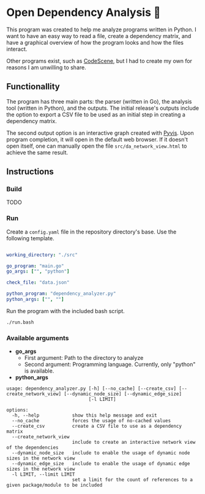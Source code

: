 # Open Dependency Analysis 📜

This program was created to help me analyze programs written in Python. I want to have an easy way to read a file, 
create a dependency matrix, and have a graphical overview of how the program looks and how the files interact.

Other programs exist, such as [CodeScene](https://codescene.io), but I had to create my own for reasons I am unwilling to share.

## Functionallity

The program has three main parts: the parser (written in Go), the analysis tool (written in Python), and the outputs.
The initial release's outputs include the option to export a CSV file to be used as an initial step in creating a dependency matrix.

The second output option is an interactive graph created with [Pyvis](https://pyvis.readthedocs.io/en/latest/). Upon program completion, it will open in the default web browser.
If it doesn't open itself, one can manually open the file `src/da_network_view.html` to achieve the same result.

## Instructions

### Build

TODO

### Run

Create a `config.yaml` file in the repository directory's base. Use the following template.

```yaml

working_directory: "./src"

go_program: "main.go"
go_args: ["", "python"]

check_file: "data.json"

python_program: "dependency_analyzer.py"
python_args: ["", ""]

```

Run the program with the included bash script.

```bash
./run.bash
```

### Available arguments

- **go_args**
  - First argument: Path to the directory to analyze
  - Second argument: Programming language. Currently, only "python" is available.
- **python_args**
```
usage: dependency_analyzer.py [-h] [--no_cache] [--create_csv] [--create_network_view] [--dynamic_node_size] [--dynamic_edge_size]
                              [-l LIMIT]

options:
  -h, --help            show this help message and exit
  --no_cache            forces the usage of no-cached values
  --create_csv          create a CSV file to use as a dependency matrix
  --create_network_view
                        include to create an interactive network view of the dependencies
  --dynamic_node_size   include to enable the usage of dynamic node sizes in the network view
  --dynamic_edge_size   include to enable the usage of dynamic edge sizes in the network view
  -l LIMIT, --limit LIMIT
                        set a limit for the count of references to a given package/module to be included
```
